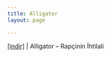 ```yaml
---
title: Alligator
layout: page

---
```

<a href="https://cloud.mail.ru/public/c0925c86e0b7/Alligator%20-%20Rapcinin%20%C4%B0htilali" target="_blank">[indir]</a> | Alligator &#8211; Rapçinin İhtilali